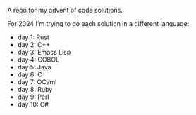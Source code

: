 A repo for my advent of code solutions.

For 2024 I'm trying to do each solution in a different language:
* day 1: Rust
* day 2: C++
* day 3: Emacs Lisp
* day 4: COBOL
* day 5: Java
* day 6: C
* day 7: OCaml
* day 8: Ruby
* day 9: Perl
* day 10: C\#
